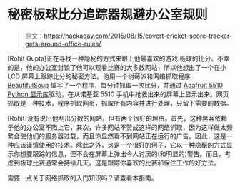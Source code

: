 # 秘密板球比分追踪器规避办公室规则

> 原文：<https://hackaday.com/2015/08/15/covert-cricket-score-tracker-gets-around-office-rules/>

[Rohit Gupta]正在寻找一种隐秘的方式来跟上他最喜欢的游戏:板球的比分。不幸的是，他的办公室封锁了他可以观看比赛的大多数网站，所以他想出了一个在小 LCD 屏幕上跟踪比分的秘密方法。他用一个树莓派和网络抓取程序 [BeautifulSoup](http://www.crummy.com/software/BeautifulSoup/bs4/doc/) 编写了一个程序，每分钟抓取一次比分，并通过 [Adafruit 5510 Python 显示库](https://learn.adafruit.com/nokia-5110-3310-lcd-python-library)驱动，在从诺基亚 5510 手机中抢救出来的屏幕上显示出来。网页抓取是一种技术，程序抓取网页，抓取所有内容并进行处理，只留下需要的数据。

[Rohit]没有说出他刮出分数的网站，但有两个很好的理由。首先，这种黑客依赖于他的办公室不阻止它，其次，许多网站不赞成这样的网络抓取，因为这样做太频繁会使他们的服务器过载，而且你显然看不到网站正在运行的广告。因此，这是一种应该谨慎使用的技术。除此之外，这是一个很好的例子，它以一种隐秘的方式显示你想要跟踪的信息，但不会在屏幕上弹出令人讨厌的(和明显的)警告。而且，考虑到板球比赛通常会持续几天，这是跟踪你喜欢的比赛和保住工作的好方法。

需要一点关于网络抓取的入门知识吗？请查看本指南。
